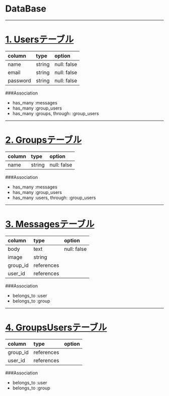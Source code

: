 # DataBase
***

# <u> 1. Usersテーブル </u>

| column   | type    | option         |
|:---------|:--------|:---------------|
| name     | string  | null: false    |
| email    | string  | null: false    |
| password | string  | null: false    |

###Association
- has_many :messages
- has_many :group_users
- has_many :groups, through: :group_users

***

# <u> 2. Groupsテーブル </u>

| column     | type       | option         |
|:-----------|:-----------|:---------------|
| name       | string     | null: false    |


###Association
- has_many :messages
- has_many :group_users
- has_many :users, through: :group_users

***

# <u> 3. Messagesテーブル </u>
| column   | type        | option         |
|:---------|:------------|:---------------|
| body     | text        | null: false    |
| image    | string      |                |
| group_id | references  |                |
| user_id  | references  |                |

###Association
- belongs_to :user
- belongs_to :group

***

# <u> 4. GroupsUsersテーブル </u>

| column   | type        | option         |
|:---------|:------------|:---------------|
| group_id | references  |                |
| user_id  | references  |                |

###Association
- belongs_to :user
- belongs_to :group
